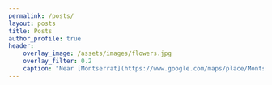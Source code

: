 ```yaml
---
permalink: /posts/
layout: posts
title: Posts
author_profile: true
header:
    overlay_image: /assets/images/flowers.jpg
    overlay_filter: 0.2
    caption: "Near [Montserrat](https://www.google.com/maps/place/Montserrat/@41.5957746,1.8123046,14z/data=!3m1!4b1!4m5!3m4!1s0x12a45fe93018cfe7:0x1ebab017ff86d3c!8m2!3d41.5957765!4d1.8298142!5m1!1e4) &copy; 2020 `syoh.org` All Rights Reserved"
---
```

